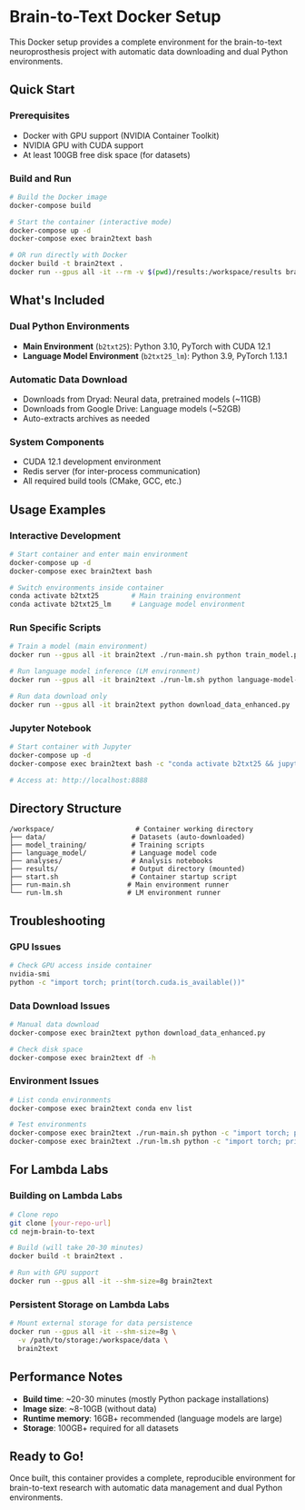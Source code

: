 # Brain-to-Text Docker Setup

This Docker setup provides a complete environment for the brain-to-text neuroprosthesis project with automatic data downloading and dual Python environments.

## Quick Start

### Prerequisites
- Docker with GPU support (NVIDIA Container Toolkit)
- NVIDIA GPU with CUDA support
- At least 100GB free disk space (for datasets)

### Build and Run
```bash
# Build the Docker image
docker-compose build

# Start the container (interactive mode)
docker-compose up -d
docker-compose exec brain2text bash

# OR run directly with Docker
docker build -t brain2text .
docker run --gpus all -it --rm -v $(pwd)/results:/workspace/results brain2text
```

## What's Included

### Dual Python Environments
- **Main Environment** (`b2txt25`): Python 3.10, PyTorch with CUDA 12.1
- **Language Model Environment** (`b2txt25_lm`): Python 3.9, PyTorch 1.13.1

### Automatic Data Download
- Downloads from Dryad: Neural data, pretrained models (~11GB)
- Downloads from Google Drive: Language models (~52GB) 
- Auto-extracts archives as needed

### System Components
- CUDA 12.1 development environment
- Redis server (for inter-process communication)
- All required build tools (CMake, GCC, etc.)

## Usage Examples

### Interactive Development
```bash
# Start container and enter main environment
docker-compose up -d
docker-compose exec brain2text bash

# Switch environments inside container
conda activate b2txt25        # Main training environment
conda activate b2txt25_lm     # Language model environment
```

### Run Specific Scripts
```bash
# Train a model (main environment)
docker run --gpus all -it brain2text ./run-main.sh python train_model.py

# Run language model inference (LM environment) 
docker run --gpus all -it brain2text ./run-lm.sh python language-model-standalone.py

# Run data download only
docker run --gpus all -it brain2text python download_data_enhanced.py
```

### Jupyter Notebook
```bash
# Start container with Jupyter
docker-compose up -d
docker-compose exec brain2text bash -c "conda activate b2txt25 && jupyter notebook --ip=0.0.0.0 --port=8888 --no-browser --allow-root"

# Access at: http://localhost:8888
```

## Directory Structure

```
/workspace/                    # Container working directory
├── data/                     # Datasets (auto-downloaded)
├── model_training/           # Training scripts
├── language_model/           # Language model code  
├── analyses/                 # Analysis notebooks
├── results/                  # Output directory (mounted)
├── start.sh                  # Container startup script
├── run-main.sh              # Main environment runner
└── run-lm.sh                # LM environment runner
```

## Troubleshooting

### GPU Issues
```bash
# Check GPU access inside container
nvidia-smi
python -c "import torch; print(torch.cuda.is_available())"
```

### Data Download Issues
```bash
# Manual data download
docker-compose exec brain2text python download_data_enhanced.py

# Check disk space
docker-compose exec brain2text df -h
```

### Environment Issues
```bash
# List conda environments
docker-compose exec brain2text conda env list

# Test environments
docker-compose exec brain2text ./run-main.sh python -c "import torch; print(torch.version.cuda)"
docker-compose exec brain2text ./run-lm.sh python -c "import torch; print(torch.__version__)"
```

## For Lambda Labs

### Building on Lambda Labs
```bash
# Clone repo
git clone [your-repo-url]
cd nejm-brain-to-text

# Build (will take 20-30 minutes)
docker build -t brain2text .

# Run with GPU support
docker run --gpus all -it --shm-size=8g brain2text
```

### Persistent Storage on Lambda Labs
```bash
# Mount external storage for data persistence
docker run --gpus all -it --shm-size=8g \
  -v /path/to/storage:/workspace/data \
  brain2text
```

## Performance Notes

- **Build time**: ~20-30 minutes (mostly Python package installations)
- **Image size**: ~8-10GB (without data)
- **Runtime memory**: 16GB+ recommended (language models are large)
- **Storage**: 100GB+ required for all datasets

## Ready to Go!

Once built, this container provides a complete, reproducible environment for brain-to-text research with automatic data management and dual Python environments.
